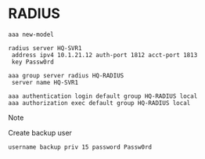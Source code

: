 # RADIUS

```cisco
aaa new-model

radius server HQ-SVR1
 address ipv4 10.1.21.12 auth-port 1812 acct-port 1813
 key Passw0rd

aaa group server radius HQ-RADIUS
 server name HQ-SVR1

aaa authentication login default group HQ-RADIUS local
aaa authorization exec default group HQ-RADIUS local
```

> [!NOTE]
> Create backup user

```cisco
username backup priv 15 password Passw0rd
```
